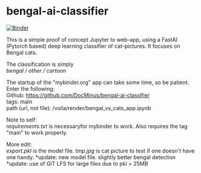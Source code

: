 # bengal-ai-classifier

[![Binder](https://mybinder.org/badge_logo.svg)](https://mybinder.org/v2/gh/DocMinus/bengal-ai-classifier/main?urlpath=%2Fvoila%2Frender%2F%20bengal_vs_cats_app.ipynb)

This is a simple proof of concept Jupyter to web-app, using a FastAI (Pytorch based) deep learning classifier of cat-pictures. It focuses on Bengal cats.

The classification is simply<br> 
*bengal / other / cartoon*

The startup of the "mybinder.org" app can take some time, so be patient. Enter the following:<br>
Github: https://github.com/DocMinus/bengal-ai-classifier<br>
tags: main<br>
path (url, not file): /voila/render/bengal_vs_cats_app.ipynb<br>

Note to self:<br>
*requirements.txt* is necessaryfor mybinder to work. Also requires the tag "main" to work properly.

More edit:<br>
*export.pkl* is the model file.
*tmp.jpg* is cat picture to test if one doesn't have one handy.
*update: new model file. slightly better bengal detection
*update: use of GIT LFS for large files due to pkl > 25MB
